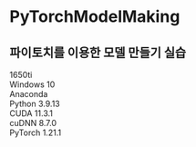 # PyTorchModelMaking
## 파이토치를 이용한 모델 만들기 실습    

1650ti    
Windows 10    
Anaconda    
Python 3.9.13    
CUDA 11.3.1    
cuDNN 8.7.0    
PyTorch 1.21.1    
